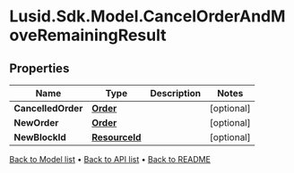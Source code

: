 # Lusid.Sdk.Model.CancelOrderAndMoveRemainingResult

## Properties

Name | Type | Description | Notes
------------ | ------------- | ------------- | -------------
**CancelledOrder** | [**Order**](Order.md) |  | [optional] 
**NewOrder** | [**Order**](Order.md) |  | [optional] 
**NewBlockId** | [**ResourceId**](ResourceId.md) |  | [optional] 

[Back to Model list](../README.md#documentation-for-models) &#8226; [Back to API list](../README.md#documentation-for-api-endpoints) &#8226; [Back to README](../README.md)

